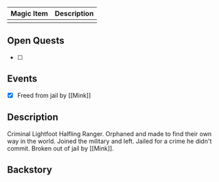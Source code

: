 | Magic Item | Description |
| ---------- | ----------- |
|            |             |

## Open Quests
- [ ] 

## Events
- [x] Freed from jail by [[Mink]]

## Description
Criminal Lightfoot Halfling Ranger. Orphaned and made to find their own way in the world. Joined the military and left. Jailed for a crime he didn't commit. Broken out of jail by [[Mink]].

## Backstory
